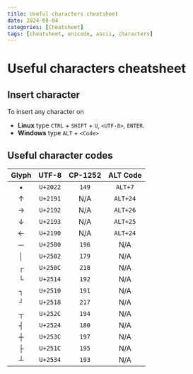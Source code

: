 ```yaml
---
title: Useful characters cheatsheet
date: 2024-08-04
categories: [Cheatsheet]
tags: [cheatsheet, unicode, ascii, characters]
---
```


# Useful characters cheatsheet

## Insert character

To insert any character on 

- **Linux** type      `CTRL` + `SHIFT` + `U`, `<UTF-8>`, `ENTER`.
- **Windows** type    `ALT` + `<Code>`

## Useful character codes

| Glyph |  UTF-8  | CP-1252 | ALT Code |
|:-----:|:-------:|:-------:|:--------:|
|   •   | `U+2022`|  `149`  | `ALT+7`  |
|   ↑   | `U+2191`|   N/A   | `ALT+24` |
|   →   | `U+2192`|   N/A   | `ALT+26` |
|   ↓   | `U+2193`|   N/A   | `ALT+25` |
|   ←   | `U+2190`|   N/A   | `ALT+24` |
|   ─   | `U+2500`|  `196`  |   N/A    |
|   │   | `U+2502`|  `179`  |   N/A    |
|   ┌   | `U+250C`|  `218`  |   N/A    |
|   └   | `U+2514`|  `192`  |   N/A    |
|   ┐   | `U+2510`|  `191`  |   N/A    |
|   ┘   | `U+2518`|  `217`  |   N/A    |
|   ┬   | `U+252C`|  `194`  |   N/A    |
|   ┤   | `U+2524`|  `180`  |   N/A    |
|   ┼   | `U+253C`|  `197`  |   N/A    |
|   ├   | `U+251C`|  `195`  |   N/A    |
|   ┴   | `U+2534`|  `193`  |   N/A    |
